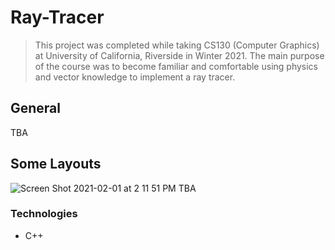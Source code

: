 # Ray-Tracer
>This project was completed while taking CS130 (Computer Graphics) at University of California, Riverside in Winter 2021. The main purpose of the course was to become familiar and comfortable using physics and vector knowledge to implement a ray tracer.

## General
TBA

## Some Layouts
![Screen Shot 2021-02-01 at 2 11 51 PM](https://user-images.githubusercontent.com/62925991/106525874-817a9380-6499-11eb-83ee-a0365f9fd6f2.png) 
TBA

### Technologies
* C++

